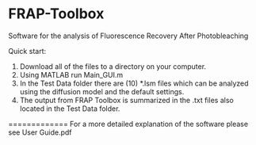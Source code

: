 FRAP-Toolbox
============

Software for the analysis of Fluorescence Recovery After Photobleaching

Quick start:
1) Download all of the files to a directory on your computer.
2) Using MATLAB run Main_GUI.m
3) In the Test Data folder there are (10) *.lsm files which can be analyzed using the diffusion model and the default settings.
4) The output from FRAP Toolbox is summarized in the .txt files also located in the Test Data folder.

=============
For a more detailed explanation of the software please see User Guide.pdf